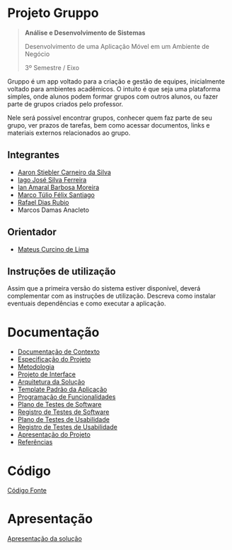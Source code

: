 # Projeto Gruppo

> **Análise e Desenvolvimento de Sistemas**
> 
> Desenvolvimento de uma Aplicação Móvel em um Ambiente de Negócio
> 
> 3º Semestre / Eixo

Gruppo é um app voltado para a criação e gestão de equipes, inicialmente voltado para ambientes acadêmicos. O intuito é que seja uma plataforma simples, onde alunos podem formar grupos com outros alunos, ou fazer parte de grupos criados pelo professor.

Nele será possível encontrar grupos, conhecer quem faz parte de seu grupo, ver prazos de tarefas, bem como acessar documentos, links e materiais externos relacionados ao grupo.

## Integrantes

- [Aaron Stiebler Carneiro da Silva](https://github.com/euaaron)
- [Iago José Silva Ferreira](https://github.com/iagxferreira)
- [Ian Amaral Barbosa Moreira](https://github.com/ian-br)
- [Marco Túlio Félix Santiago](https://github.com/TulioFS)
- [Rafael Dias Rubio](https://github.com/rafaeldrubio)
- Marcos Damas Anacleto

## Orientador

- [Mateus Curcino de Lima](https://github.com/mateuscurcino)

## Instruções de utilização

Assim que a primeira versão do sistema estiver disponível, deverá complementar com as instruções de utilização. Descreva como instalar eventuais dependências e como executar a aplicação.

# Documentação

- [Documentação de Contexto](docs/01-Documentação%20de%20Contexto.md)
- [Especificação do Projeto](docs/02-Especificação%20do%20Projeto.md)
- [Metodologia](docs/03-Metodologia.md)
- [Projeto de Interface](docs/04-Projeto%20de%20Interface.md)
- [Arquitetura da Solução](docs/05-Arquitetura%20da%20Solução.md)
- [Template Padrão da Aplicação](docs/06-Template%20Padrão%20da%20Aplicação.md)
- [Programação de Funcionalidades](docs/07-Programação%20de%20Funcionalidades.md)
- [Plano de Testes de Software](docs/08-Plano%20de%20Testes%20de%20Software.md)
- [Registro de Testes de Software](docs/09-Registro%20de%20Testes%20de%20Software.md)
- [Plano de Testes de Usabilidade](docs/10-Plano%20de%20Testes%20de%20Usabilidade.md)
- [Registro de Testes de Usabilidade](docs/11-Registro%20de%20Testes%20de%20Usabilidade.md)
- [Apresentação do Projeto](docs/12-Apresentação%20do%20Projeto.md)
- [Referências](docs/13-Referências.md)

# Código

[Código Fonte](src/README.md)

# Apresentação

[Apresentação da solução](presentation/README.md)
